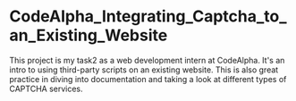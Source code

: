# CodeAlpha_Integrating_Captcha_to_an_Existing_Website
This project is my task2 as a web development intern at CodeAlpha. It's an intro to using third-party scripts on an existing website. This is also great practice in diving into documentation and taking a look at different types of CAPTCHA services.
